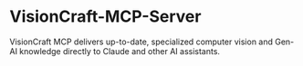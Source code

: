 # VisionCraft-MCP-Server
VisionCraft MCP delivers up-to-date, specialized computer vision and Gen-AI knowledge directly to Claude and other AI assistants.
